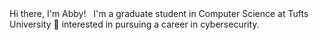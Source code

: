 <div> Hi there, I'm Abby! &nbsp;
  I'm a graduate student in Computer Science at Tufts University 🐘 interested in pursuing a career in cybersecurity. </div>

<!--
**abbyray08/abbyray08** is a ✨ _special_ ✨ repository because its `README.md` (this file) appears on your GitHub profile.

Here are some ideas to get you started:

- 🔭 I’m currently working on ...
- 🌱 I’m currently learning ...
- 👯 I’m looking to collaborate on ...
- 🤔 I’m looking for help with ...
- 💬 Ask me about ...
- 📫 How to reach me: ...
- 😄 Pronouns: ...
- ⚡ Fun fact: ...
-->
